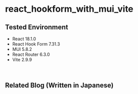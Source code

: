 # react_hookform_with_mui_vite

## Tested Environment

- React 18.1.0
- React Hook Form  7.31.3
- MUI 5.8.2
- React Router 6.3.0
- Vite 2.9.9


　  
## Related Blog (Written in Japanese)
